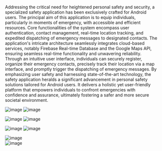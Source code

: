 Addressing the critical need for heightened personal safety and security, a specialized safety application has been exclusively crafted for Android users.
The principal aim of this application is to equip individuals, particularly in moments of emergency, with accessible and efficient resources. 
Core functionalities of the system encompass user authentication, contact management, real-time location tracking, and expedited dispatching of emergency messages to designated contacts.
The application's intricate architecture seamlessly integrates cloud-based services, notably Firebase Real-time Database and the Google Maps API,
ensuring seamless real-time functionality and unwavering reliability. Through an intuitive user interface, individuals can securely register,
organize their emergency contacts, precisely track their location via a map interface, and promptly trigger the dispatching of emergency messages.
By emphasizing user safety and harnessing state-of-the-art technology, the safety application heralds a significant advancement in personal safety 
solutions tailored for Android users. It delivers a holistic yet user-friendly platform that empowers individuals to confront emergencies with confidence and assurance,
ultimately fostering a safer and more secure societal environment.

![image](https://github.com/user-attachments/assets/62e6148e-4c3a-4459-9a90-67250dfaf8d0)
![image](https://github.com/user-attachments/assets/3c970148-370b-4698-8c45-b63a0578f3f0)


![image](https://github.com/user-attachments/assets/4c6f2e1f-0d8b-42f0-91d2-bd3236859ca8)
![image](https://github.com/user-attachments/assets/7f0ce5fa-f24f-4933-b3ba-eb2c2e0ccf5b)


![image](https://github.com/user-attachments/assets/a7f61234-370f-4f45-8dac-0d09e7f7588c)
![image](https://github.com/user-attachments/assets/c87fd905-67ab-4fd4-a781-9e77a2808ca3)  

![image](https://github.com/user-attachments/assets/740002dc-5069-4749-a73a-90986f5f5ce5)        
![image](https://github.com/user-attachments/assets/d598f55d-0352-4202-af0b-116d477510b7)






